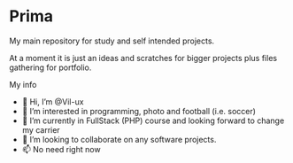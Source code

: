 # Prima
My main repository for study and self intended projects. 

At a moment it is just an ideas and scratches for bigger projects plus files gathering for portfolio.

My info
- 👋 Hi, I’m @Vil-ux
- 👀 I’m interested in programming, photo and football (i.e. soccer)
- 🌱 I’m currently in FullStack (PHP) course and looking forward to change my carrier
- 💞️ I’m looking to collaborate on any software projects.
- 📫 No need right now
